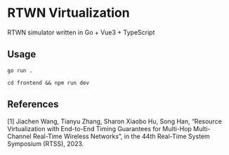 # RTWN Virtualization

RTWN simulator written in Go + Vue3 + TypeScript

## Usage

`go run .`
    
`cd frontend && npm run dev`

## References
[1] Jiachen Wang, Tianyu Zhang, Sharon Xiaobo Hu, Song Han, “Resource Virtualization with End-to-End Timing Guarantees for Multi-Hop Multi-Channel Real-Time Wireless Networks”, in the 44th Real-Time System Symposium (RTSS), 2023.